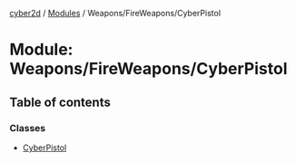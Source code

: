 [cyber2d](../README.md) / [Modules](../modules.md) / Weapons/FireWeapons/CyberPistol

# Module: Weapons/FireWeapons/CyberPistol

## Table of contents

### Classes

- [CyberPistol](../classes/Weapons_FireWeapons_CyberPistol.CyberPistol.md)
